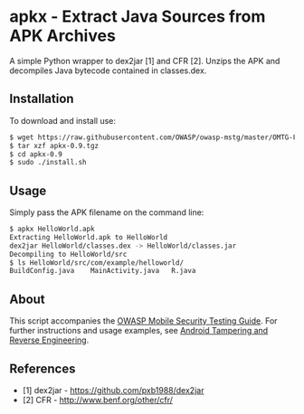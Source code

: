 # apkx - Extract Java Sources from APK Archives

A simple Python wrapper to dex2jar [1] and CFR [2]. Unzips the APK and decompiles Java bytecode contained in classes.dex.

## Installation

To download and install use:

```bash
$ wget https://raw.githubusercontent.com/OWASP/owasp-mstg/master/OMTG-Files/Download/apkx-0.9.tgz
$ tar xzf apkx-0.9.tgz
$ cd apkx-0.9
$ sudo ./install.sh
```

## Usage

Simply pass the APK filename on the command line:

```bash
$ apkx HelloWorld.apk 
Extracting HelloWorld.apk to HelloWorld
dex2jar HelloWorld/classes.dex -> HelloWorld/classes.jar
Decompiling to HelloWorld/src
$ ls HelloWorld/src/com/example/helloworld/
BuildConfig.java	MainActivity.java	R.java
```

## About

This script accompanies the [OWASP Mobile Security Testing Guide](https://github.com/OWASP/owasp-mstg). For further instructions and usage examples, see [Android Tampering and Reverse Engineering](https://github.com/OWASP/owasp-mstg/blob/master/Document/0x05c-Reverse-Engineering-and-Tampering.md).

## References

- [1] dex2jar - https://github.com/pxb1988/dex2jar
- [2] CFR - http://www.benf.org/other/cfr/
